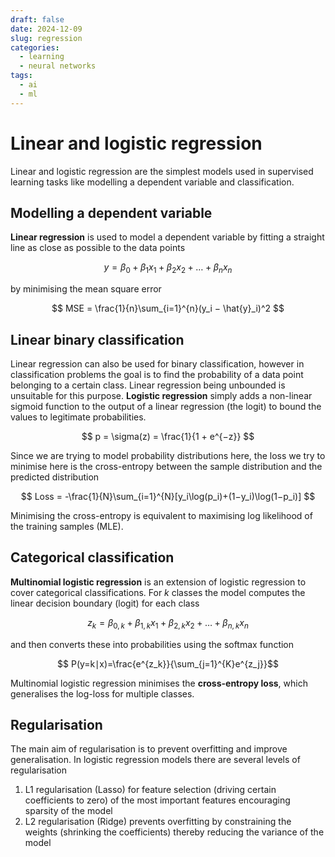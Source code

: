 ```yaml
---
draft: false
date: 2024-12-09
slug: regression
categories:
  - learning
  - neural networks
tags:
  - ai
  - ml
---
```



# Linear and logistic regression

Linear and logistic regression are the simplest models used in supervised learning tasks like modelling a dependent variable and classification.

<!-- more -->

## Modelling a dependent variable ##

**Linear regression** is used to model a dependent variable by fitting a straight line as close as possible to the data points

$$
y = \beta_0 + \beta_1 x_1 + \beta_2 x_2 + \dots + \beta_n x_n
$$

by minimising the mean square error 

$$
MSE = \frac{1}{n}\sum_{​i=1}^{n}​(y_i​ − \hat{y}_i​)^2
$$

## Linear binary classification ##

Linear regression can also be used for binary classification, however in classification problems the goal is to find the probability of a data point belonging to a certain class. Linear regression being unbounded is unsuitable for this purpose. **Logistic regression** simply adds a non-linear sigmoid function to the output of a linear regression (the logit) to bound the values to legitimate probabilities. 

$$
p = \sigma(z) = \frac{1}{1 + e^{−z}​}
$$

Since we are trying to model probability distributions here, the loss we try to minimise here is the cross-entropy between the sample distribution and the predicted distribution 

$$
Loss  = -\frac{1}{N}\sum_{i=1}^{N}​[y_i​\log(p_i​)+(1−y_i​)\log(1−p_i​)]
$$

Minimising the cross-entropy is equivalent to maximising log likelihood of the training samples (MLE).

## Categorical classification ##

**Multinomial logistic regression** is an extension of logistic regression to cover categorical classifications. For $k$ classes the model computes the linear decision boundary (logit) for each class 

$$
z_k ​= \beta_{0,k}​+\beta_{1,k​}x_1​+\beta_{2,k}​x_2​+\dots+\beta_{n,k}​x_n​
$$

and then converts these into probabilities using the softmax function

$$
P(y=k∣x)=\frac{e^{z_k}}{\sum_{j=1}^{K}​e^{z_j}}​​​
$$

Multinomial logistic regression minimises the **cross-entropy loss**, which generalises the log-loss for multiple classes. 

## Regularisation ##

The main aim of regularisation is to prevent overfitting and improve generalisation. In logistic regression models there are several levels of regularisation
1. L1 regularisation (Lasso) for feature selection (driving certain coefficients to zero) of the most important features encouraging sparsity of the model
2. L2 regularisation (Ridge) prevents overfitting by constraining the weights (shrinking the coefficients) thereby reducing the variance of the model
